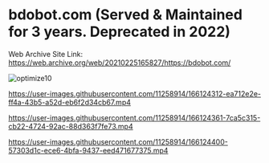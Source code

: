 # bdobot.com (Served & Maintained for 3 years. Deprecated in 2022)

Web Archive Site Link: https://web.archive.org/web/20210225165827/https://bdobot.com/

 ![optimize10](https://user-images.githubusercontent.com/11258914/166124715-5363ae3a-422b-427d-95ab-ca9a1ed3d382.gif)

https://user-images.githubusercontent.com/11258914/166124312-ea712e2e-ff4a-43b5-a52d-eb6f2d34cb67.mp4



https://user-images.githubusercontent.com/11258914/166124361-7ca5c315-cb22-4724-92ac-88d363f7fe73.mp4



https://user-images.githubusercontent.com/11258914/166124400-57303d1c-ece6-4bfa-9437-eed471677375.mp4




